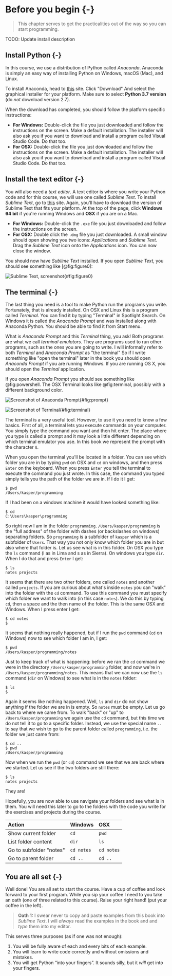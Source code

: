 # Before you begin {-}

> This chapter serves to get the practicalities out of the way so you can start programming.

TODO: Update install description

## Install Python {-}

In this course, we use a distribution of Python called *Anaconda*. Anaconda is simply an easy way of installing Python on Windows, macOS (Mac), and Linux.

To install Anaconda, head to [this](https://www.anaconda.com/products/individual) site. Click "Download" And select the graphical installer for your platform. Make sure to select **Python 3.7 version** (do *not* download version 2.7).

When the download has completed, you should follow the platform specific instructions:

* **For Windows:** Double-click the file you just downloaded and follow the instructions on the screen. Make a default installation. The installer will also ask you if you want to download and install a program called Visual Studio Code. Do that too.
* **For OSX:** Double-click the file you just downloaded and follow the instructions on the screen. Make a default installation. The installer will also ask you if you want to download and install a program called Visual Studio Code. Do that too.

## Install the text editor {-}

You will also need a *text editor*. A text editor is where you write your Python code and for this course, we will use one called *Sublime Text*. To install *Sublime Text*, go to
[this](https://www.sublimetext.com/3) site. Again, you'll have to download the version of Sublime Text that fits your platform. At the top of the page, click **Windows 64 bit** if you're running Windows and **OSX** if you are on a Mac.

* **For Windows:** Double-click the `.exe` file you just downloaded and follow the instructions on the screen.
* **For OSX:** Double click the `.dmg` file you just downloaded. A small window should open showing you two icons: *Applications* and *Sublime Text*. Drag the *Sublime Text* icon onto the *Applications* icon. You can now close the window.

You should now have *Sublime Text* installed. If you open *Sublime Text*, you should see something like [@fig:figure0]:

![Sublime Text, screenshot](./images/sublime.png){#fig:figure0}

## The terminal {-}

The last thing you need is a tool to make Python run the programs you write. Fortunately, that is already installed. On OSX and Linux this is a program called *Terminal*. You can find it by typing "Terminal" in Spotlight Search. On Windows it is called the *Anaconda Prompt* and was installed along with Anaconda Python. You should be able to find it from Start menu.

What is *Anaconda Prompt* and this *Terminal* thing, you ask! Both programs are what we call *terminal emulators*. They are programs used to run other programs, such as the ones you are going to write. I will informally refer to both *Terminal* and *Anaconda Prompt* as "the terminal" So if I write something like "open the terminal" later in the book you should open *Anaconda Prompt* if you are running Windows. If you are running OS X, you should open the *Terminal* application.

If you open *Anaconda Prompt* you should see something like @fig:powershell. The OSX Terminal looks like @fig:terminal, possibly with a different background color.

![Screenshot of Anaconda Prompt](./images/anaconda_prompt.jpg){#fig:prompt}

![Screenshot of Terminal](./images/terminal.png){#fig:terminal}

The terminal is a very useful tool. However, to use it you need to know a few basics. First of all, a terminal lets you execute commands on your computer. You simply type the command you want and then hit enter. The place where you type is called a prompt and it may look a little different depending on which terminal emulator you use. In this book we represent the prompt with the character `$`.

When you open the terminal you'll be located in a folder. You can see which folder you are in by typing `pwd` on OSX and `cd` on windows, and then press `Enter` on the keyboard. When you press `Enter` you tell the terminal to execute the command you just wrote. In this case, the command you typed simply tells you the path of the folder we are in. If I do it I get:

```
$ pwd
/Users/kasper/programming
```

If I had been on a windows machine it would have looked something like: 

```
$ cd
C:\Users\kasper\programming
```

So right now I am in the folder `programming`. `/Users/kasper/programming` is the "full address" of the folder with dashes (or backslashes on windows) separating folders. So `programming` is a subfolder of `kasper` which is a subfolder of `Users`. That way you not only know which folder you are in but also where that folder is. Let us see what is in this folder. On OSX you type the `ls` command (l as in Lima and s as in Sierra). On windows you type `dir`. When I do that and press `Enter` I get:

```
$ ls
notes projects
```

It seems that there are two other folders, one called `notes` and another called `projects`. If you are curious about what's inside `notes` you can "walk" into the folder with the `cd` command. To use this command you must specify which folder we want to walk into (in this case `notes`). We do this by typing `cd`, then a space and the then name of the folder. This is the same OSX and Windows. When I press enter I get:

```
$ cd notes
$
```

It seems that nothing really happened, but if I run the `pwd` command (`cd` on Windows) now to see which folder I am in, I get:

```
$ pwd
/Users/kasper/programming/notes
```

Just to keep track of what is happening: before we ran the `cd` command we were in the directory `/Users/kasper/programming` folder, and now we're in `/Users/kasper/programming/notes`. This means that we can now use the `ls` command (`dir` on Windows) to see what is in the `notes` folder:

```
$ ls
$
```

Again it seems like nothing happened. Well, `ls` and `dir` do not show anything if the folder we are in is empty. So `notes` must be empty. Let us go back to where we came from. To
walk "back" or "up" to `/Users/kasper/programming` we again use the `cd` command, but this time we do not tell it to go to a specific folder. Instead, we use the special name `..` to say that we wish to go to the parent folder called `programming`, i.e. the folder we just came from:

```
$ cd ..
$ pwd
/Users/kasper/programming
```

Now when we run the `pwd` (or `cd`) command we see that we are back where we started. Let us see if the two folders are still there:

```
$ ls
notes projects
```

They are! 

Hopefully, you are now able to use navigate your folders and see what is in them. You will need this later to go to the folders with the code you write for the exercises and projects during the course.

| Action | Windows | OSX |
|:---|:---|:---|
| Show current folder | `cd` | `pwd` |
| List folder content | `dir` | `ls` |
| Go to subfolder "notes" | `cd notes` | `cd notes` |
| Go to parent folder | `cd ..` | `cd ..` |


## You are all set {-}

Well done! You are all set to start the course. Have a cup of coffee and look forward to your first program. While you sip your coffee I need to you take an oath (one of three related to this course). Raise your right hand! (put your coffee in the left).

> **Oath 1:** I swear never to copy and paste examples from this book into *Sublime Text*. I will *always* read the examples in the book and and *type* them into my editor.

This serves three purposes (as if one was not enough):

1. You will be fully aware of each and every bits of each example.
2. You will learn to write code correctly and without omissions and mistakes.
3. You will get Python “into your fingers”. It sounds silly, but it *will* get into your fingers.









